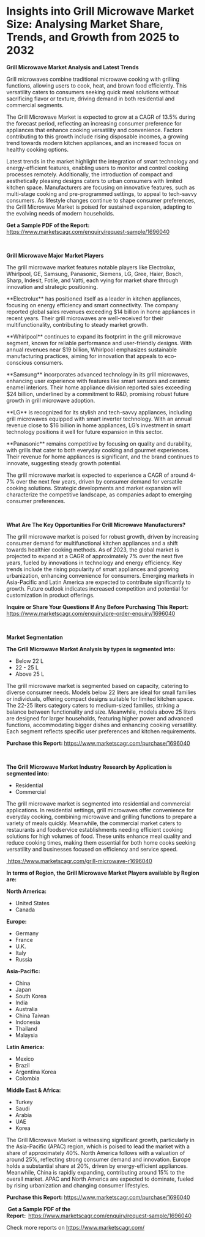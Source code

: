 <p><h1>Insights into Grill Microwave Market Size: Analysing Market Share, Trends, and Growth from 2025 to 2032</h1></p><p><strong>Grill Microwave Market Analysis and Latest Trends</strong></p>
<p><p>Grill microwaves combine traditional microwave cooking with grilling functions, allowing users to cook, heat, and brown food efficiently. This versatility caters to consumers seeking quick meal solutions without sacrificing flavor or texture, driving demand in both residential and commercial segments. </p><p>The Grill Microwave Market is expected to grow at a CAGR of 13.5% during the forecast period, reflecting an increasing consumer preference for appliances that enhance cooking versatility and convenience. Factors contributing to this growth include rising disposable incomes, a growing trend towards modern kitchen appliances, and an increased focus on healthy cooking options. </p><p>Latest trends in the market highlight the integration of smart technology and energy-efficient features, enabling users to monitor and control cooking processes remotely. Additionally, the introduction of compact and aesthetically pleasing designs caters to urban consumers with limited kitchen space. Manufacturers are focusing on innovative features, such as multi-stage cooking and pre-programmed settings, to appeal to tech-savvy consumers. As lifestyle changes continue to shape consumer preferences, the Grill Microwave Market is poised for sustained expansion, adapting to the evolving needs of modern households.</p></p>
<p><strong>Get a Sample PDF of the Report:&nbsp;</strong> <a href="https://www.marketscagr.com/enquiry/request-sample/1696040?utm_campaign=3555&utm_medium=2&utm_source=Github&utm_content=ia&utm_term=04042025&utm_id=grill-microwave">https://www.marketscagr.com/enquiry/request-sample/1696040</a></p>
<p>&nbsp;</p>
<p><strong>Grill Microwave Major Market Players</strong></p>
<p><p>The grill microwave market features notable players like Electrolux, Whirlpool, GE, Samsung, Panasonic, Siemens, LG, Gree, Haier, Bosch, Sharp, Indesit, Fotile, and Vatti, each vying for market share through innovation and strategic positioning.</p><p>**Electrolux** has positioned itself as a leader in kitchen appliances, focusing on energy efficiency and smart connectivity. The company reported global sales revenues exceeding $14 billion in home appliances in recent years. Their grill microwaves are well-received for their multifunctionality, contributing to steady market growth.</p><p>**Whirlpool** continues to expand its footprint in the grill microwave segment, known for reliable performance and user-friendly designs. With annual revenues near $19 billion, Whirlpool emphasizes sustainable manufacturing practices, aiming for innovation that appeals to eco-conscious consumers.</p><p>**Samsung** incorporates advanced technology in its grill microwaves, enhancing user experience with features like smart sensors and ceramic enamel interiors. Their home appliance division reported sales exceeding $24 billion, underlined by a commitment to R&D, promising robust future growth in grill microwave adoption.</p><p>**LG** is recognized for its stylish and tech-savvy appliances, including grill microwaves equipped with smart inverter technology. With an annual revenue close to $16 billion in home appliances, LG’s investment in smart technology positions it well for future expansion in this sector.</p><p>**Panasonic** remains competitive by focusing on quality and durability, with grills that cater to both everyday cooking and gourmet experiences. Their revenue for home appliances is significant, and the brand continues to innovate, suggesting steady growth potential.</p><p>The grill microwave market is expected to experience a CAGR of around 4-7% over the next few years, driven by consumer demand for versatile cooking solutions. Strategic developments and market expansion will characterize the competitive landscape, as companies adapt to emerging consumer preferences.</p></p>
<p>&nbsp;</p>
<p><strong>What Are The Key Opportunities For Grill Microwave Manufacturers?</strong></p>
<p><p>The grill microwave market is poised for robust growth, driven by increasing consumer demand for multifunctional kitchen appliances and a shift towards healthier cooking methods. As of 2023, the global market is projected to expand at a CAGR of approximately 7% over the next five years, fueled by innovations in technology and energy efficiency. Key trends include the rising popularity of smart appliances and growing urbanization, enhancing convenience for consumers. Emerging markets in Asia-Pacific and Latin America are expected to contribute significantly to growth. Future outlook indicates increased competition and potential for customization in product offerings.</p></p>
<p><strong>Inquire or Share Your Questions If Any Before Purchasing This Report:</strong> <a href="https://www.marketscagr.com/enquiry/pre-order-enquiry/1696040?utm_campaign=3555&utm_medium=2&utm_source=Github&utm_content=ia&utm_term=04042025&utm_id=grill-microwave">https://www.marketscagr.com/enquiry/pre-order-enquiry/1696040</a></p>
<p>&nbsp;</p>
<p><strong>Market Segmentation</strong></p>
<p><strong>The Grill Microwave Market Analysis by types is segmented into:</strong></p>
<p><ul><li>Below 22 L</li><li>22 - 25 L</li><li>Above 25 L</li></ul></p>
<p><p>The grill microwave market is segmented based on capacity, catering to diverse consumer needs. Models below 22 liters are ideal for small families or individuals, offering compact designs suitable for limited kitchen space. The 22-25 liters category caters to medium-sized families, striking a balance between functionality and size. Meanwhile, models above 25 liters are designed for larger households, featuring higher power and advanced functions, accommodating bigger dishes and enhancing cooking versatility. Each segment reflects specific user preferences and kitchen requirements.</p></p>
<p><strong>Purchase this Report:&nbsp;</strong><a href="https://www.marketscagr.com/purchase/1696040?utm_campaign=3555&utm_medium=2&utm_source=Github&utm_content=ia&utm_term=04042025&utm_id=grill-microwave">https://www.marketscagr.com/purchase/1696040</a></p>
<p>&nbsp;</p>
<p><strong>The Grill Microwave Market Industry Research by Application is segmented into:</strong></p>
<p><ul><li>Residential</li><li>Commercial</li></ul></p>
<p><p>The grill microwave market is segmented into residential and commercial applications. In residential settings, grill microwaves offer convenience for everyday cooking, combining microwave and grilling functions to prepare a variety of meals quickly. Meanwhile, the commercial market caters to restaurants and foodservice establishments needing efficient cooking solutions for high volumes of food. These units enhance meal quality and reduce cooking times, making them essential for both home cooks seeking versatility and businesses focused on efficiency and service speed.</p></p>
<p><a href="https://www.marketscagr.com/grill-microwave-r1696040?utm_campaign=3555&utm_medium=2&utm_source=Github&utm_content=ia&utm_term=04042025&utm_id=grill-microwave">&nbsp;https://www.marketscagr.com/grill-microwave-r1696040</a></p>
<p><strong>In terms of Region, the Grill Microwave Market Players available by Region are:</strong></p>
<p>
    <p> <strong> North America: </strong>
        <ul>
            <li>United States</li>
            <li>Canada</li>
        </ul>
        </p> 
    <p> <strong> Europe: </strong>
        <ul>
            <li>Germany</li>
            <li>France</li>
            <li>U.K.</li>
            <li>Italy</li>
            <li>Russia</li>
        </ul>
        </p> 
    <p> <strong> Asia-Pacific: </strong>
        <ul>
            <li>China</li>
            <li>Japan</li>
            <li>South Korea</li>
            <li>India</li>
            <li>Australia</li>
            <li>China Taiwan</li>
            <li>Indonesia</li>
            <li>Thailand</li>
            <li>Malaysia</li>
        </ul>
        </p> 
    <p> <strong> Latin America: </strong>
        <ul>
            <li>Mexico</li>
            <li>Brazil</li>
            <li>Argentina Korea</li>
            <li>Colombia</li>
        </ul>
        </p> 
    <p> <strong> Middle East & Africa: </strong>
        <ul>
            <li>Turkey</li>
            <li>Saudi</li>
            <li>Arabia</li>
            <li>UAE</li>
            <li>Korea</li>
        </ul>
    </p>
    </p>
<p><p>The Grill Microwave Market is witnessing significant growth, particularly in the Asia-Pacific (APAC) region, which is poised to lead the market with a share of approximately 40%. North America follows with a valuation of around 25%, reflecting strong consumer demand and innovation. Europe holds a substantial share at 20%, driven by energy-efficient appliances. Meanwhile, China is rapidly expanding, contributing around 15% to the overall market. APAC and North America are expected to dominate, fueled by rising urbanization and changing consumer lifestyles.</p></p>
<p><strong>Purchase this Report: </strong><a href="https://www.marketscagr.com/purchase/1696040?utm_campaign=3555&utm_medium=2&utm_source=Github&utm_content=ia&utm_term=04042025&utm_id=grill-microwave">https://www.marketscagr.com/purchase/1696040</a></p>
<p>&nbsp;<strong>Get a Sample PDF of the Report:&nbsp;&nbsp;</strong><a href="https://www.marketscagr.com/enquiry/request-sample/1696040?utm_campaign=3555&utm_medium=2&utm_source=Github&utm_content=ia&utm_term=04042025&utm_id=grill-microwave">https://www.marketscagr.com/enquiry/request-sample/1696040</a></p>
<p><strong></strong></p>
<p>Check more reports on <a href="https://www.marketscagr.com/?utm_campaign=3555&utm_medium=2&utm_source=Github&utm_content=ia&utm_term=04042025&utm_id=grill-microwave">https://www.marketscagr.com/</a></p>